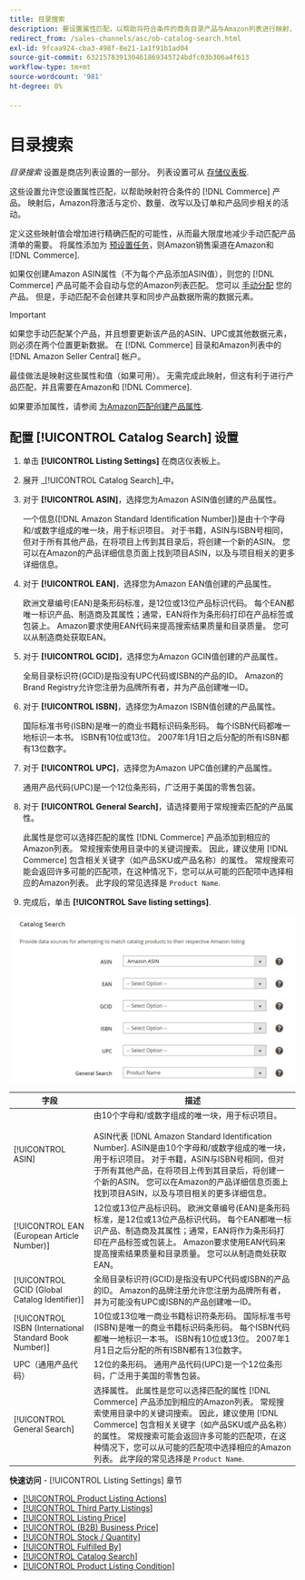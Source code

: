```yaml
---
title: 目录搜索
description: 要设置属性匹配，以帮助将符合条件的商务目录产品与Amazon列表进行映射，请更新“目录搜索”设置。
redirect_from: /sales-channels/asc/ob-catalog-search.html
exl-id: 9fcaa924-cba3-498f-8e21-1a1f91b1ad04
source-git-commit: 632157839130461869345724bdfc03b306a4f613
workflow-type: tm+mt
source-wordcount: '981'
ht-degree: 0%

---
```


# 目录搜索

_目录搜索_ 设置是商店列表设置的一部分。 列表设置可从 [存储仪表板](./amazon-store-dashboard.md).

这些设置允许您设置属性匹配，以帮助映射符合条件的 [!DNL Commerce] 产品。 映射后，Amazon将激活与定价、数量、改写以及订单和产品同步相关的活动。

定义这些映射值会增加进行精确匹配的可能性，从而最大限度地减少手动匹配产品清单的需要。 将属性添加为 [预设置任务](./amazon-pre-setup-tasks.md)，则Amazon销售渠道在Amazon和 [!DNL Commerce].

如果仅创建Amazon ASIN属性（不为每个产品添加ASIN值），则您的 [!DNL Commerce] 产品可能不会自动与您的Amazon列表匹配。 您可以 [手动分配](./creating-assigning-catalog-products.md) 您的产品。 但是，手动匹配不会创建共享和同步产品数据所需的数据元素。

>[!IMPORTANT]
>
>如果您手动匹配某个产品，并且想要更新该产品的ASIN、UPC或其他数据元素，则必须在两个位置更新数据。 在 [!DNL Commerce] 目录和Amazon列表中的 [!DNL Amazon Seller Central] 帐户。

最佳做法是映射这些属性和值（如果可用）。 无需完成此映射，但这有利于进行产品匹配，并且需要在Amazon和 [!DNL Commerce].

如果要添加属性，请参阅 [为Amazon匹配创建产品属性](./ob-creating-magento-attributes.md).

## 配置 [!UICONTROL Catalog Search] 设置

1. 单击 **[!UICONTROL Listing Settings]** 在商店仪表板上。

1. 展开 _[!UICONTROL Catalog Search]_中。

1. 对于 **[!UICONTROL ASIN]**，选择您为Amazon ASIN值创建的产品属性。

   一个信息([!DNL Amazon Standard Identification Number])是由十个字母和/或数字组成的唯一块，用于标识项目。 对于书籍，ASIN与ISBN号相同，但对于所有其他产品，在将项目上传到其目录后，将创建一个新的ASIN。 您可以在Amazon的产品详细信息页面上找到项目ASIN，以及与项目相关的更多详细信息。

1. 对于 **[!UICONTROL EAN]**，选择您为Amazon EAN值创建的产品属性。

   欧洲文章编号(EAN)是条形码标准，是12位或13位产品标识代码。 每个EAN都唯一标识产品、制造商及其属性；通常，EAN将作为条形码打印在产品标签或包装上。 Amazon要求使用EAN代码来提高搜索结果质量和目录质量。 您可以从制造商处获取EAN。

1. 对于 **[!UICONTROL GCID]**，选择您为Amazon GCIN值创建的产品属性。

   全局目录标识符(GCID)是指没有UPC代码或ISBN的产品的ID。 Amazon的Brand Registry允许您注册为品牌所有者，并为产品创建唯一ID。

1. 对于 **[!UICONTROL ISBN]**，选择您为Amazon ISBN值创建的产品属性。

   国际标准书号(ISBN)是唯一的商业书籍标识码条形码。 每个ISBN代码都唯一地标识一本书。 ISBN有10位或13位。 2007年1月1日之后分配的所有ISBN都有13位数字。

1. 对于 **[!UICONTROL UPC]**，选择您为Amazon UPC值创建的产品属性。

   通用产品代码(UPC)是一个12位条形码，广泛用于美国的零售包装。

1. 对于 **[!UICONTROL General Search]**，请选择要用于常规搜索匹配的产品属性。

   此属性是您可以选择匹配的属性 [!DNL Commerce] 产品添加到相应的Amazon列表。 常规搜索使用目录中的关键词搜索。 因此，建议使用 [!DNL Commerce] 包含相关关键字（如产品SKU或产品名称）的属性。 常规搜索可能会返回许多可能的匹配项，在这种情况下，您可以从可能的匹配项中选择相应的Amazon列表。 此字段的常见选择是 `Product Name`.

1. 完成后，单击 **[!UICONTROL Save listing settings]**.

![目录搜索](assets/amazon-catalog-search.png)

| 字段 | 描述 |
|--- |--- |
| [!UICONTROL ASIN] | 由10个字母和/或数字组成的唯一块，用于标识项目。<br><br>ASIN代表 [!DNL Amazon Standard Identification Number]. ASIN是由10个字母和/或数字组成的唯一块，用于标识项目。 对于书籍，ASIN与ISBN号相同，但对于所有其他产品，在将项目上传到其目录后，将创建一个新的ASIN。 您可以在Amazon的产品详细信息页面上找到项目ASIN，以及与项目相关的更多详细信息。 |
| [!UICONTROL EAN (European Article Number)] | 12位或13位产品标识码。 欧洲文章编号(EAN)是条形码标准，是12位或13位产品标识代码。 每个EAN都唯一标识产品、制造商及其属性；通常，EAN将作为条形码打印在产品标签或包装上。 Amazon要求使用EAN代码来提高搜索结果质量和目录质量。 您可以从制造商处获取EAN。 |
| [!UICONTROL GCID (Global Catalog Identifier)] | 全局目录标识符(GCID)是指没有UPC代码或ISBN的产品的ID。 Amazon的品牌注册允许您注册为品牌所有者，并为可能没有UPC或ISBN的产品创建唯一ID。 |
| [!UICONTROL ISBN (International Standard Book Number)] | 10位或13位唯一商业书籍标识符条形码。 国际标准书号(ISBN)是唯一的商业书籍标识码条形码。 每个ISBN代码都唯一地标识一本书。 ISBN有10位或13位。 2007年1月1日之后分配的所有ISBN都有13位数字。 |
| UPC（通用产品代码） | 12位的条形码。 通用产品代码(UPC)是一个12位条形码，广泛用于美国的零售包装。 |
| [!UICONTROL General Search] | 选择属性。 此属性是您可以选择匹配的属性 [!DNL Commerce] 产品添加到相应的Amazon列表。 常规搜索使用目录中的关键词搜索。 因此，建议使用 [!DNL Commerce] 包含相关关键字（如产品SKU或产品名称）的属性。 常规搜索可能会返回许多可能的匹配项，在这种情况下，您可以从可能的匹配项中选择相应的Amazon列表。 此字段的常见选择是 `Product Name`. |

**快速访问** - [!UICONTROL Listing Settings] 章节

- [[!UICONTROL Product Listing Actions]](./product-listing-actions.md)
- [[!UICONTROL Third Party Listings]](./third-party-listing-settings.md)
- [[!UICONTROL Listing Price]](./listing-price.md)
- [[!UICONTROL (B2B) Business Price]](./business-pricing.md)
- [[!UICONTROL Stock / Quantity]](./stock-quantity.md)
- [[!UICONTROL Fulfilled By]](./fulfilled-by.md)
- [[!UICONTROL Catalog Search]](./catalog-search.md)
- [[!UICONTROL Product Listing Condition]](./product-listing-condition.md)
